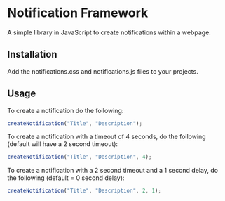 # Notification Framework

A simple library in JavaScript to create notifications within a webpage.

## Installation
Add the notifications.css and notifications.js files to your projects.

## Usage

To create a notification do the following:
```javascript
createNotification("Title", "Description");
```

To create a notification with a timeout of 4 seconds, do the following (default will have a 2 second timeout):
```javascript
createNotification("Title", "Description", 4);
```

To create a notification with a 2 second timeout and a 1 second delay, do the following (default = 0 second delay):
```javascript
createNotification("Title", "Description", 2, 1);
```
